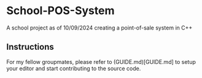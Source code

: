 # School-POS-System
A school project as of 10/09/2024 creating a point-of-sale system in C++

## Instructions

For my fellow groupmates, please refer to (GUIDE.md)[GUIDE.md] to setup your editor and start contributing to the source code.
